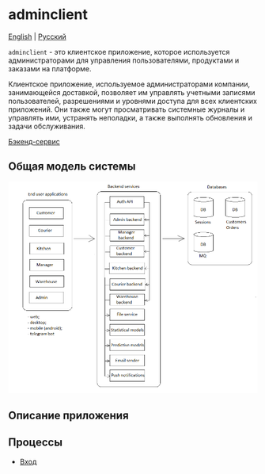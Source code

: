 # adminclient

[English](adminclient.md) | [Русский](adminclient.ru.md)

`adminclient` - это клиентское приложение, которое используется администраторами для управления пользователями, продуктами и заказами на платформе.

Клиентское приложение, используемое администраторами компании, занимающейся доставкой, позволяет им управлять учетными записями пользователей, разрешениями и уровнями доступа для всех клиентских приложений.
Они также могут просматривать системные журналы и управлять ими, устранять неполадки, а также выполнять обновления и задачи обслуживания.

[Бэкенд-сервис](../backend/adminbackend.ru.md)

## Общая модель системы 

![system_overall](../img/system_overall.png)

## Описание приложения

## Процессы 

- [Вход](../processes/auth/signin.ru.md)
